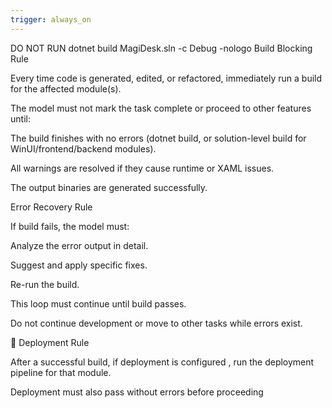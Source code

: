 ```yaml
---
trigger: always_on
---
```


DO NOT RUN dotnet build MagiDesk.sln -c Debug -nologo
Build Blocking Rule

Every time code is generated, edited, or refactored, immediately run a build for the affected module(s).

The model must not mark the task complete or proceed to other features until:

The build finishes with no errors (dotnet build, or solution-level build for WinUI/frontend/backend modules).

All warnings are resolved if they cause runtime or XAML issues.

The output binaries are generated successfully.

Error Recovery Rule

If build fails, the model must:

Analyze the error output in detail.

Suggest and apply specific fixes.

Re-run the build.

This loop must continue until build passes.

Do not continue development or move to other tasks while errors exist.

🚀 Deployment Rule

After a successful build, if deployment is configured , run the deployment pipeline for that module.

Deployment must also pass without errors before proceeding
